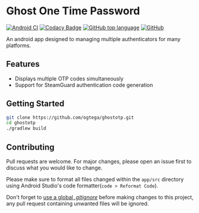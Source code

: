 # Ghost One Time Password

[![Android CI](https://github.com/ogtega/ghostotp/workflows/Android%20CI/badge.svg)](https://github.com/ogtega/ghostotp/actions?query=workflow%3A%22Android+CI%22)
[![Codacy Badge](https://api.codacy.com/project/badge/Grade/037ae12006514ce8a1aed27102a320de)](https://app.codacy.com/manual/tolunlade/ghostotp?utm_source=github.com&utm_medium=referral&utm_content=ogtega/ghostotp&utm_campaign=Badge_Grade_Dashboard)
[![GitHub top language](https://img.shields.io/github/languages/top/ogtega/ghostotp)](https://github.com/ogtega/ghostotp#)
[![GitHub](https://img.shields.io/github/license/ogtega/ghostotp)](https://github.com/ogtega/ghostotp/blob/master/LICENSE)

An android app designed to managing multiple authenticators for many platforms.

## Features
-   Displays multiple OTP codes simultaneously
-   Support for SteamGuard authentication code generation

## Getting Started
```bash
git clone https://github.com/ogtega/ghostotp.git
cd ghostotp
./gradlew build
```

## Contributing
Pull requests are welcome. For major changes, please open an issue first to discuss what you would like to change.

Please make sure to format all files changed within the `app/src` directory using Android Studio's code formatter(`code > Reformat Code`).

Don't forget to [use a global _.gitignore_](https://help.github.com/en/articles/ignoring-files#create-a-global-gitignore) before making changes to this project, any pull request containing unwanted files will be ignored.

